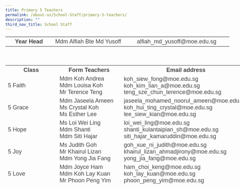 ```yaml
---
title: Primary 5 Teachers
permalink: /about-us/School-Staff/primary-5-teachers/
description: ""
third_nav_title: School Staff
---
```

<table style="width: 699px; height: 73px;" class="iveo_table ives_tab_simple ive_eobj_center">

<tbody>

<tr>

<th style="width: 146px;"><font color="#444444" face="arial, sans-serif" size="4">Year Head</font></th>

<th style="width: 229px;"><span style="font-weight: normal;"><font color="#444444" face="arial, sans-serif" size="4">Mdm Alfiah&nbsp;Bte Md Yusoff</font></span></th>

<th style="width: 325px;"><font color="#444444" face="arial, sans-serif" size="4"><span style="font-weight: normal;">alfiah_md_yusoff@moe.edu.sg</span></font></th>

</tr>

</tbody>

</table>

<font size="4" face="arial, sans-serif"><span style="line-height: 107%;" lang="EN-SG"></span></font>

<table style="width: 797.312px; height: 370px;" class="ive_eobj_center iveo_table ives_tab_simple">

<tbody>

<tr>

<th style="width: 100px;"><font color="#444444" face="arial, sans-serif" size="4">Class</font></th>

<th style="width: 304px;"><font color="#444444" face="arial, sans-serif" size="4">Form Teachers</font></th>

<th style="width: 393px;"><font color="#444444" face="arial, sans-serif" size="4">Email address</font></th>

</tr>

<tr>

<td><font color="#444444" face="arial, sans-serif" size="4">5 Faith</font></td>

<td><font color="#444444" size="4" face="arial, sans-serif">Mdm Koh Andrea <br> <span style="line-height: 19.26px; line-height: 19.26px;" lang="EN-SG"></span><span style="" class="" lang="EN-SG"></span>Mdm Louisa Koh<br>Mr Terence Teng<span style="" class="" lang="EN-SG"></span></font></td>

<td><font color="#444444" size="4" face="arial, sans-serif">koh_siew_fong@moe.edu.sg koh_kim_lian_a@moe.edu.sg<span style="line-height: 107%;" lang="EN-SG"><br>teng_sze_chun_terence@moe.edu.sg</span><span style="line-height: 107%;" lang="EN-SG"></span></font></td>

</tr>

<tr>

<td><font color="#444444" face="arial, sans-serif" size="4">5 Grace</font></td>

<td><font color="#444444" size="4" face="arial, sans-serif">Mdm Jaseela Ameen <br>Ms Crystal Koh<br> Ms Esther Lee</font></td>

<td><font color="#444444" size="4" face="arial, sans-serif">jaseela_mohamed_noorul_ameen@moe.edu.sg koh_hui_ting_crystal@moe.edu.sg<br>lee_siew_kian@moe.edu.sg<span style="line-height: 107%;" lang="EN-SG"></span></font></td>

</tr>

<tr>

<td><font color="#444444" face="arial, sans-serif" size="4">5 Hope</font></td>

<td><font color="#444444" size="4" face="arial, sans-serif">Ms Loi Wei Ling<br>Mdm Shanti <br>Mdm Siti Hajar<span class="" lang="EN-SG"></span></font></td>

<td><font color="#444444" size="4" face="arial, sans-serif">loi_wei_ling@moe.edu.sg<br>shanti_kulantaipian_sh@moe.edu.sg siti_hajar_kamaruddin@moe.edu.sg</font></td>

</tr>

<tr>

<td><font color="#444444" face="arial, sans-serif" size="4">5 Joy</font></td>

<td><font color="#444444" size="4" face="arial, sans-serif">Ms Judith Goh<br> Mr Khairul Lizan<br>Mdm Yong Jia Fang</font></td>

<td><font color="#444444"><font size="4" face="arial, sans-serif">goh_xue_ni_judith@moe.edu.sg</font> <font face="arial, sans-serif" size="4">khairul_lizan_ahmadjirony@moe.edu.sg<br>yong_jia_fang@moe.edu.sg</font></font></td>

</tr>

<tr>

<td><font color="#444444" face="arial, sans-serif" size="4">5 Love</font></td>

<td><font color="#444444" size="4" face="arial, sans-serif"><span style="line-height: 107%;" lang="EN-SG"></span><span class="" lang="EN-SG"></span><span class="" lang="EN-SG"><span class="" lang="EN-SG">Mdm Joyce Ham<br>Mdm Koh Lay Kuan<br>Mr Phoon Peng Yim</span></span></font></td>

<td><font color="#444444" face="arial, sans-serif" size="4"><span style="line-height: 107%;" lang="EN-SG"></span>ham_choi_keng@moe.edu.sg<br>koh_lay_kuan@moe.edu.sg<br>phoon_peng_yim@moe.edu.sg</font></td>

</tr>

<tr>

<td><font color="#444444" face="arial, sans-serif" size="4">5 Patience</font></td>

<td><font color="#444444" size="4" face="arial, sans-serif"><span style="line-height: 107%;" lang="EN-SG"></span><span class="" lang="EN-SG">Mr Christmas Lee<br>Mdm Jasmin Quek</span> <span class="" lang="EN-SG"><br>Mdm Idayu Dewi<br> Mdm Illi Sakinah</span></font></td>

<td><font color="#444444" face="arial, sans-serif" size="4">lee_choon_seng_christmas@moe.edu.sg <br>quek_kah_hoon@moe.edu.sg<br>idayu_dewi_bt_juwari@moe.edu.sg<br>ili_sakinah_sarwan@moe.edu.sg</font></td>

</tr>

<tr>

<td><font color="#444444" face="arial, sans-serif" size="4">5 Wisdom&nbsp;&nbsp;&nbsp;&nbsp;&nbsp;&nbsp;&nbsp;&nbsp;&nbsp;&nbsp;&nbsp;&nbsp;&nbsp;&nbsp;&nbsp;&nbsp;</font></td>

<td><font color="#444444" size="4" face="arial, sans-serif">Ms Ling Yuan <br>Mr Muhammad Azhar<br></font> <font size="4" face="arial, sans-serif">Ms Parameswari<br> Mr Sebastian Ooi</font></td>

<td><font color="#444444" size="4" face="arial, sans-serif">ling_yuan@moe.edu.sg <br>muhammad_azhari_shahri@moe.edu.sg </font></td>

<td></td>

<td></td>

</tr>

</tbody>

</table>